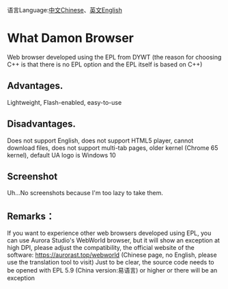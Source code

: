 语言Language:[中文Chinese](https://github.com/WhatDamon/WDBrowser/blob/master/README-CN.md)、[英文English](https://github.com/WhatDamon/WDBrowser/blob/master/README.md)
# What Damon Browser
Web browser developed using the EPL from DYWT (the reason for choosing C++ is that there is no EPL option and the EPL itself is based on C++)
## Advantages.
Lightweight, Flash-enabled, easy-to-use
## Disadvantages.
Does not support English, does not support HTML5 player, cannot download files, does not support multi-tab pages, older kernel (Chrome 65 kernel), default UA logo is Windows 10
## Screenshot
Uh...No screenshots because I'm too lazy to take them.
## Remarks：
If you want to experience other web browsers developed using EPL, you can use Aurora Studio's WebWorld browser, but it will show an exception at high DPI, please adjust the compatibility, the official website of the software: https://aurorast.top/webworld (Chinese page, no English, please use the translation tool to visit)
Just to be clear, the source code needs to be opened with EPL 5.9 (China version:易语言) or higher or there will be an exception

